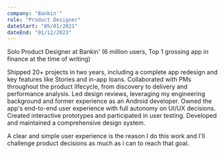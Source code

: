 ```yaml
---
company: "Bankin'"
role: "Product Designer"
dateStart: "05/01/2021"
dateEnd: "01/12/2023"
---
```


Solo Product Designer at Bankin' (6 million users, Top 1 grossing app in finance at the time of writing)

Shipped 20+ projects in two years, including a complete app redesign and key features like Stories and in-app loans. Collaborated with PMs throughout the product lifecycle, from discovery to delivery and performance analysis. Led design reviews, leveraging my engineering background and former experience as an Android developer. Owned the app's end-to-end user experience with full autonomy on UI/UX decisions. Created interactive prototypes and participated in user testing. Developed and maintained a comprehensive design system.

A clear and simple user experience is the reason I do this work and I'll challenge product decisions as much as i can to reach that goal.
